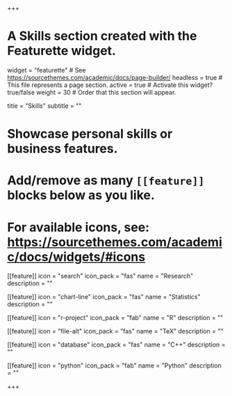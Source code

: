 +++
# A Skills section created with the Featurette widget.
widget = "featurette"  # See https://sourcethemes.com/academic/docs/page-builder/
headless = true  # This file represents a page section.
active = true  # Activate this widget? true/false
weight = 30  # Order that this section will appear.

title = "Skills"
subtitle = ""

# Showcase personal skills or business features.
# 
# Add/remove as many `[[feature]]` blocks below as you like.
# 
# For available icons, see: https://sourcethemes.com/academic/docs/widgets/#icons

[[feature]]
  icon = "search"
  icon_pack = "fas"
  name = "Research"
  description = ""

[[feature]]
  icon = "chart-line"
  icon_pack = "fas"
  name = "Statistics"
  description = ""  
  
[[feature]]
  icon = "r-project"
  icon_pack = "fab"
  name = "R"
  description = ""
  
[[feature]]
  icon = "file-alt"
  icon_pack = "fas"
  name = "TeX"
  description = ""
  
[[feature]]
  icon = "database"
  icon_pack = "fas"
  name = "C++"
  description = ""
  
[[feature]]
  icon = "python"
  icon_pack = "fab"
  name = "Python"
  description = ""
  
+++
